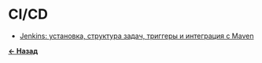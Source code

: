 # CI/CD

* [Jenkins: установка, структура задач, триггеры и интеграция с Maven](./jenkins_setup_jobs_maven.md)

[**&#x2190; Назад**](../../README.md)